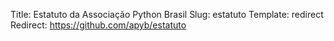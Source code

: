 Title: Estatuto da Associação Python Brasil
Slug: estatuto
Template: redirect
Redirect: https://github.com/apyb/estatuto
